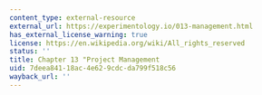 ```yaml
---
content_type: external-resource
external_url: https://experimentology.io/013-management.html
has_external_license_warning: true
license: https://en.wikipedia.org/wiki/All_rights_reserved
status: ''
title: Chapter 13 "Project Management
uid: 7deea841-18ac-4e62-9cdc-da799f518c56
wayback_url: ''
---
```

